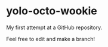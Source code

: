 yolo-octo-wookie
================

My first attempt at a GitHub repository.

Feel free to edit and make a branch!

